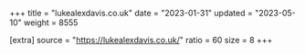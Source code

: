 +++
title = "lukealexdavis.co.uk"
date = "2023-01-31"
updated = "2023-05-10"
weight = 8555

[extra]
source = "https://lukealexdavis.co.uk/"
ratio = 60
size = 8
+++
